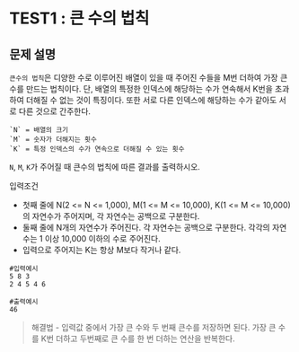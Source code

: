 # TEST1 : 큰 수의 법칙

## 문제 설명

`큰수의 법칙`은 디양한 수로 이루어진 배열이 있을 때 주어진 수들을 M번 더하여 가장 큰 수를 만드는 법칙이다. 단, 배열의 특정한 인덱스에 해당하는 수가 연속해서 K번을 초과하여 더해질 수 없는 것이 특징이다. 또한 서로 다른 인덱스에 해당하는 수가 같아도 서로 다른 것으로 간주한다.

```
`N` = 배열의 크기   
`M` = 숫자가 더해지는 횟수   
`K` = 특정 인덱스의 수가 연속으로 더해질 수 있는 횟수   
```

`N`, `M`, `K`가 주어질 때 큰수의 법칙에 따른 결과를 출력하시오.

입력조건
- 첫째 줄에 N(2 <= N <= 1,000), M(1 <= M <= 10,000), K(1 <= M <= 10,000)의 자연수가 주어지며, 각 자연수는 공백으로 구분한다.
- 둘째 줄에 N개의 자연수가 주어진다. 각 자연수는 공백으로 구분한다. 각각의 자연수는 1 이상 10,000 이하의 수로 주어진다.
- 입력으로 주어지는 K는 항상 M보다 작거나 같다.


```
#입력예시
5 8 3
2 4 5 4 6

#출력예시
46
```

> 해결법 - 입력값 중에서 가장 큰 수와 두 번째 큰수를 저장하면 된다. 가장 큰 수를 K번 더하고 두번째로 큰 수를 한 번 더하는 연산을 반복한다.
